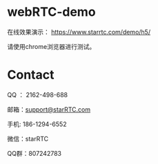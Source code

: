 # webRTC-demo
在线效果演示： https://www.starrtc.com/demo/h5/

请使用chrome浏览器进行测试。


Contact
=====
QQ ： 2162-498-688

邮箱：<a href="mailto:support@starRTC.com">support@starRTC.com</a>

手机: 186-1294-6552

微信：starRTC

QQ群：807242783